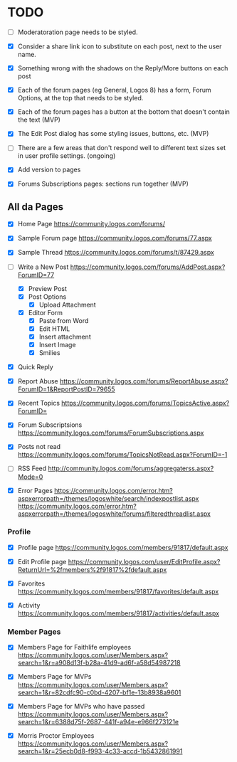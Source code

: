 
# TODO

- [ ] Moderatoration page needs to be styled.
- [x] Consider a share link icon to substitute on each post, next to the user name.
- [x] Something wrong with the shadows on the Reply/More buttons on each post
- [x] Each of the forum pages (eg General, Logos 8) has a form, Forum Options, at the top that needs to be styled.
- [x] Each of the forum pages has a button at the bottom that doesn't contain the text (MVP)
- [x] The Edit Post dialog has some styling issues, buttons, etc. (MVP)
- [ ] There are a few areas that don't respond well to different text sizes set in user profile settings. (ongoing)
- [x] Add version to pages
- [x] Forums Subscriptions pages: sections run together (MVP)


## All da Pages

- [x] Home Page
https://community.logos.com/forums/

- [x] Sample Forum page
https://community.logos.com/forums/77.aspx

- [x] Sample Thread
https://community.logos.com/forums/t/87429.aspx

- [ ] Write a New Post
https://community.logos.com/forums/AddPost.aspx?ForumID=77

  - [x] Preview Post
  - [x] Post Options
    - [x] Upload Attachment

  - [x] Editor Form
    - [x] Paste from Word
    - [x] Edit HTML
    - [x] Insert attachment
    - [x] Insert Image
    - [x] Smilies

- [x] Quick Reply

- [x] Report Abuse
https://community.logos.com/forums/ReportAbuse.aspx?ForumID=1&ReportPostID=79655

- [x] Recent Topics
https://community.logos.com/forums/TopicsActive.aspx?ForumID=

- [x] Forum Subscriptsions
https://community.logos.com/forums/ForumSubscriptions.aspx

- [x] Posts not read
https://community.logos.com/forums/TopicsNotRead.aspx?ForumID=-1

- [ ] RSS Feed
http://community.logos.com/forums/aggregaterss.aspx?Mode=0

- [x] Error Pages
https://community.logos.com/error.htm?aspxerrorpath=/themes/logoswhite/search/indexpostlist.aspx
https://community.logos.com/error.htm?aspxerrorpath=/themes/logoswhite/forums/filteredthreadlist.aspx


### Profile

- [x] Profile page
https://community.logos.com/members/91817/default.aspx

- [x] Edit Profile page
https://community.logos.com/user/EditProfile.aspx?ReturnUrl=%2fmembers%2f91817%2fdefault.aspx

- [x] Favorites
https://community.logos.com/members/91817/favorites/default.aspx

- [x] Activity
https://community.logos.com/members/91817/activities/default.aspx


### Member Pages

- [x] Members Page for Faithlife employees
https://community.logos.com/user/Members.aspx?search=1&r=a908d13f-b28a-41d9-ad6f-a58d54987218

- [x] Members Page for MVPs
https://community.logos.com/user/Members.aspx?search=1&r=82cdfc90-c0bd-4207-bf1e-13b8938a9601

- [x] Members Page for MVPs who have passed
https://community.logos.com/user/Members.aspx?search=1&r=6388d75f-2687-441f-a94e-e966f273121e

- [x] Morris Proctor Employees
https://community.logos.com/user/Members.aspx?search=1&r=25ecb0d8-f993-4c33-accd-1b5432861991
